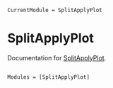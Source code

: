 ```@meta
CurrentModule = SplitApplyPlot
```

# SplitApplyPlot

Documentation for [SplitApplyPlot](https://github.com/piever/SplitApplyPlot.jl).

```@index
```

```@autodocs
Modules = [SplitApplyPlot]
```
